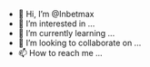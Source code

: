 - 👋 Hi, I’m @Inbetmax
- 👀 I’m interested in ...
- 🌱 I’m currently learning ...
- 💞️ I’m looking to collaborate on ...
- 📫 How to reach me ...

<!---
Inbetmax/Inbetmax is a ✨ special ✨ repository because its `README.md` (this file) appears on your GitHub profile.
You can click the Preview link to take a look at your changes.
--->
